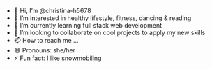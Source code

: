 - 👋 Hi, I’m @christina-h5678
- 👀 I’m interested in healthy lifestyle, fitness, dancing & reading
- 🌱 I’m currently learning full stack web development 
- 💞️ I’m looking to collaborate on cool projects to apply my new skills
- 📫 How to reach me ...
- 😄 Pronouns: she/her
- ⚡ Fun fact: I like snowmobiling 

<!---
christina-h5678/christina-h5678 is a ✨ special ✨ repository because its `README.md` (this file) appears on your GitHub profile.
You can click the Preview link to take a look at your changes.
--->
